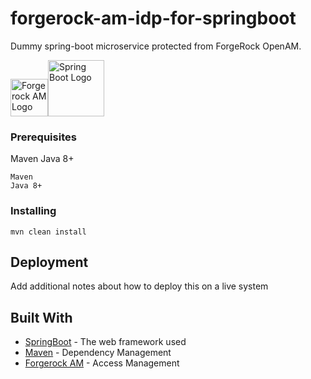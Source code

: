 # forgerock-am-idp-for-springboot

Dummy spring-boot microservice protected from ForgeRock OpenAM. 

<img src="https://symbols.getvecta.com/stencil_80/91_forgerock-icon.c12b356fba.png" alt="Forgerock AM Logo" title="Forgerock AM Logo"   height="60" width="60"/><img src="https://firststepitsolution.com/wp-content/uploads/2020/04/spring-boot-icon.png" alt="Spring Boot Logo" title="Spring Boot Logo" height="90" width="90"/>

### Prerequisites

Maven
Java 8+
```
Maven
Java 8+
```

### Installing


```
mvn clean install
```




## Deployment

Add additional notes about how to deploy this on a live system

## Built With

* [SpringBoot](http://spring.io/projects/spring-boot) - The web framework used
* [Maven](https://maven.apache.org/) - Dependency Management
* [Forgerock AM](https://www.forgerock.com/platform/access-management) - Access Management 
